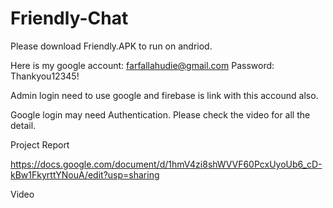 # Friendly-Chat

Please download Friendly.APK to run on andriod.

Here is my google account:  farfallahudie@gmail.com Password: Thankyou12345!


Admin login need to use google and firebase is link with this accound also. 

Google login may need Authentication. Please check the video for all the detail.



Project Report

https://docs.google.com/document/d/1hmV4zi8shWVVF60PcxUyoUb6_cD-kBw1FkyrttYNouA/edit?usp=sharing

Video



